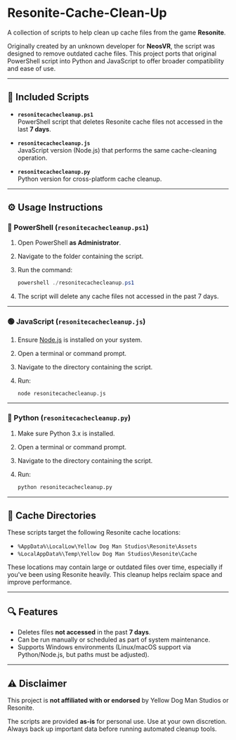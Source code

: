 # Resonite-Cache-Clean-Up

A collection of scripts to help clean up cache files from the game **Resonite**.

Originally created by an unknown developer for **NeosVR**, the script was designed to remove outdated cache files. This project ports that original PowerShell script into Python and JavaScript to offer broader compatibility and ease of use.

---

## 🧹 Included Scripts

- **`resonitecachecleanup.ps1`**  
  PowerShell script that deletes Resonite cache files not accessed in the last **7 days**.

- **`resonitecachecleanup.js`**  
  JavaScript version (Node.js) that performs the same cache-cleaning operation.

- **`resonitecachecleanup.py`**  
  Python version for cross-platform cache cleanup.

---

## ⚙️ Usage Instructions

### 🔵 PowerShell (`resonitecachecleanup.ps1`)

1. Open PowerShell **as Administrator**.
2. Navigate to the folder containing the script.
3. Run the command:

   ```powershell
   powershell ./resonitecachecleanup.ps1
   ```

4. The script will delete any cache files not accessed in the past 7 days.

---

### 🟢 JavaScript (`resonitecachecleanup.js`)

1. Ensure [Node.js](https://nodejs.org/) is installed on your system.
2. Open a terminal or command prompt.
3. Navigate to the directory containing the script.
4. Run:

   ```bash
   node resonitecachecleanup.js
   ```

---

### 🐍 Python (`resonitecachecleanup.py`)

1. Make sure Python 3.x is installed.
2. Open a terminal or command prompt.
3. Navigate to the directory containing the script.
4. Run:

   ```bash
   python resonitecachecleanup.py
   ```

---

## 📁 Cache Directories

These scripts target the following Resonite cache locations:

- `%AppData%\LocalLow\Yellow Dog Man Studios\Resonite\Assets`
- `%LocalAppData%\Temp\Yellow Dog Man Studios\Resonite\Cache`

These locations may contain large or outdated files over time, especially if you've been using Resonite heavily. This cleanup helps reclaim space and improve performance.

---

## 🔍 Features

- Deletes files **not accessed** in the past **7 days**.
- Can be run manually or scheduled as part of system maintenance.
- Supports Windows environments (Linux/macOS support via Python/Node.js, but paths must be adjusted).

---

## ⚠️ Disclaimer

This project is **not affiliated with or endorsed** by Yellow Dog Man Studios or Resonite.

The scripts are provided **as-is** for personal use. Use at your own discretion. Always back up important data before running automated cleanup tools.
